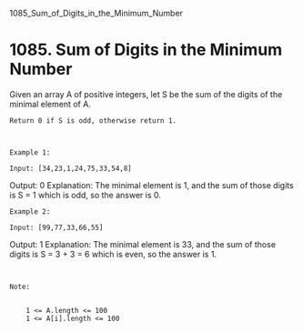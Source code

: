 1085_Sum_of_Digits_in_the_Minimum_Number
# 1085. Sum of Digits in the Minimum Number

Given an array A of positive integers, let S be the sum of the
        digits of the minimal element of A.

    Return 0 if S is odd, otherwise return 1.

     

    Example 1:

    Input: [34,23,1,24,75,33,54,8]
Output: 0
Explanation: 
The minimal element is 1, and the sum of those digits is S = 1 which is odd, so the answer is 0.

    Example 2:

    Input: [99,77,33,66,55]
Output: 1
Explanation: 
The minimal element is 33, and the sum of those digits is S = 3 + 3 = 6 which is even, so the answer is 1.

     

    Note:

    
        1 <= A.length <= 100
        1 <= A[i].length <= 100